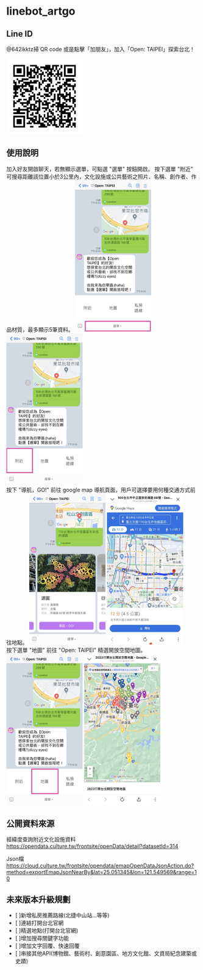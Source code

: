 # linebot_artgo

## Line ID

@642ikktz掃 QR code 或是點擊「加朋友」，加入「Open: TAIPEI」探索台北！

<img src="./images/642ikktz.png" title="Line ID" alt="Line ID" width="200" />

<div class="line-it-button" data-lang="zh_Hant" data-type="friend" data-env="REAL" data-count="true" data-home="true" data-lineId="@642ikktz" style="display: none;"></div>

<script src="https://www.line-website.com/social-plugins/js/thirdparty/loader.min.js" async="async" defer="defer"></script>



## 使⽤說明

加入好友開啟聊天，若無顯示選單，可點選 "選單" 按鈕開啟。
按下選單 "附近" 可搜尋距離該位置小於3公里內，文化設施或公共藝術之照片、名稱、創作者、作品材質，最多顯示5筆資料。
<img src="./images/01.jpg"  title="選單-附近" alt="選單-附近" width="200" />
<img src="./images/02.jpg" title="附近" alt="附近" width="200" />
<br>
按下 "導航，GO!" 前往 google map 導航頁面，用戶可選擇要用何種交通方式前往地點。
<img src="./images/03.jpg" title="附近的地點" alt="附近的地點" width="200" />
<img src="./images/04.jpg" title="導航" alt="導航" width="200" />
<br>
按下選單 "地圖" 前往 "Open: TAIPEI" 精選開放空間地圖。
<img src="./images/05.jpg" title="選單-地圖" alt="地圖" width="200" />
<img src="./images/06.jpg" title="地圖" alt="地圖" width="200" />



## 公開資料來源

經緯度查詢附近文化設施資料
https://opendata.culture.tw/frontsite/openData/detail?datasetId=314

Json檔
https://cloud.culture.tw/frontsite/opendata/emapOpenDataJsonAction.do?method=exportEmapJsonNearBy&lat=25.051345&lon=121.549569&range=10



## 未來版本升級規劃

 - [ ]新增私房推薦路線(北捷中山站…等等)
 - [ ]連結打開台北官網
 - [ ]精選地點(打開台北官網)
 - [ ]增加搜尋關鍵字功能
 - [ ]增加文字回覆、快速回覆
 - [ ]串接其他API(博物館、藝術村、創意園區、地方文化館、文資局紀念建築或史蹟)

